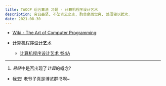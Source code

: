 ```yaml
---
title: TAOCP 组合算法 习题 - 计算机程序设计艺术
description: 穷且益坚, 不坠青云之志. 酌贪泉而觉爽, 处涸辙以犹欢.
date: 2021-08-30
---
```


* [Wiki - The Art of Computer Programming](https://en.wikipedia.org/wiki/The_Art_of_Computer_Programming)

* [计算机程序设计艺术](https://book.douban.com/series/46236)
  - [计算机程序设计艺术 卷4A](https://book.douban.com/subject/34452973/)

------------------

1. *易经*中是否出现了*计算*的概念?
  - 我去! 老爷子真是博览群书啊~
